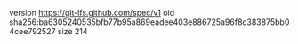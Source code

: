 version https://git-lfs.github.com/spec/v1
oid sha256:ba6305240535bfb77b95a869eadee403e886725a96f8c383875bb04cee792527
size 214
